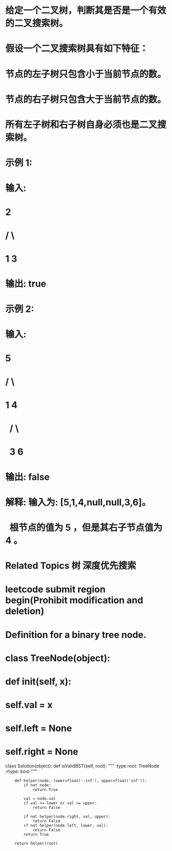# 给定一个二叉树，判断其是否是一个有效的二叉搜索树。 
# 
#  假设一个二叉搜索树具有如下特征： 
# 
#  
#  节点的左子树只包含小于当前节点的数。 
#  节点的右子树只包含大于当前节点的数。 
#  所有左子树和右子树自身必须也是二叉搜索树。 
#  
# 
#  示例 1: 
# 
#  输入:
#     2
#    / \
#   1   3
# 输出: true
#  
# 
#  示例 2: 
# 
#  输入:
#     5
#    / \
#   1   4
#      / \
#     3   6
# 输出: false
# 解释: 输入为: [5,1,4,null,null,3,6]。
#      根节点的值为 5 ，但是其右子节点值为 4 。
#  
#  Related Topics 树 深度优先搜索


# leetcode submit region begin(Prohibit modification and deletion)
# Definition for a binary tree node.
# class TreeNode(object):
#     def __init__(self, x):
#         self.val = x
#         self.left = None
#         self.right = None

class Solution(object):
    def isValidBST(self, root):
        """
        :type root: TreeNode
        :rtype: bool
        """

        def helper(node, lower=float('-inf'), upper=float('inf')):
            if not node:
                return True

            val = node.val
            if val <= lower or val >= upper:
                return False

            if not helper(node.right, val, upper):
                return False
            if not helper(node.left, lower, val):
                return False
            return True

        return helper(root)